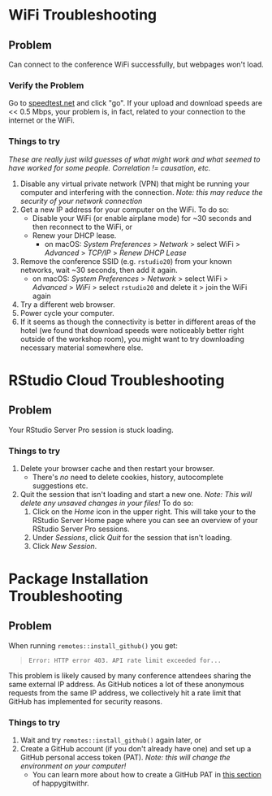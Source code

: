 # WiFi Troubleshooting

## Problem

Can connect to the conference WiFi successfully, but webpages won't load. 


### Verify the Problem

Go to [speedtest.net](https://www.speedtest.net) and click "go".
If your upload and download speeds are << 0.5 Mbps, your problem is, in fact, related to your connection to the internet or the WiFi.


### Things to try

*These are really just wild guesses of what might work and what seemed to have worked for some people. Correlation != causation, etc.*

1. Disable any virtual private network (VPN) that might be running your computer and interfering with the connection. *Note: this may reduce the security of your network connection* 
2. Get a new IP address for your computer on the WiFi. To do so:
    - Disable your WiFi (or enable airplane mode) for ~30 seconds and then reconnect to the WiFi, or
    - Renew your DHCP lease.
        - on macOS: *System Preferences* > *Network* > select WiFi > *Advanced* > *TCP/IP* > *Renew DHCP Lease*
3. Remove the conference SSID (e.g. `rstudio20`) from your known networks, wait ~30 seconds, then add it again.
    - on macOS: *System Preferences* > *Network* > select WiFi > *Advanced* > *WiFi* > select `rstudio20` and delete it > join the WiFi again
4. Try a different web browser.
5. Power cycle your computer.
6. If it seems as though the connectivity is better in different areas of the hotel (we found that download speeds were noticeably better right outside of the workshop room), you might want to try downloading necessary material somewhere else.


# RStudio Cloud Troubleshooting

## Problem

Your RStudio Server Pro session is stuck loading.

### Things to try

1. Delete your browser cache and then restart your browser.
    - There's *no* need to delete cookies, history, autocomplete suggestions etc.
2.  Quit the session that isn't loading and start a new one. *Note: This will delete any unsaved changes in your files!* To do so:
    1. Click on the *Home* icon in the upper right. This will take your to the RStudio Server Home page where you can see an overview of your RStudio Server Pro sessions.
    2. Under *Sessions*, click *Quit* for the session that isn't loading.
    3. Click *New Session*.


# Package Installation Troubleshooting

## Problem

When running `remotes::install_github()` you get:

> `Error: HTTP error 403. API rate limit exceeded for...`

This problem is likely caused by many conference attendees sharing the same external IP address. As GitHub notices a lot of these anonymous requests from the same IP address, we collectively hit a rate limit that GitHub has implemented for security reasons.


### Things to try

1. Wait and try `remotes::install_github()` again later, or
2. Create a GitHub account (if you don't already have one) and set up a GitHub personal access token (PAT). *Note: this will change the environment on your computer!*
    - You can learn more about how to create a GitHub PAT in [this section](https://happygitwithr.com/github-pat.html) of happygitwithr.
